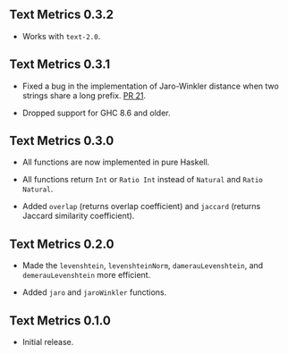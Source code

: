## Text Metrics 0.3.2

* Works with `text-2.0`.

## Text Metrics 0.3.1

* Fixed a bug in the implementation of Jaro-Winkler distance when two
  strings share a long prefix. [PR
  21](https://github.com/mrkkrp/text-metrics/pull/21).

* Dropped support for GHC 8.6 and older.

## Text Metrics 0.3.0

* All functions are now implemented in pure Haskell.

* All functions return `Int` or `Ratio Int` instead of `Natural` and `Ratio
  Natural`.

* Added `overlap` (returns overlap coefficient) and `jaccard` (returns
  Jaccard similarity coefficient).

## Text Metrics 0.2.0

* Made the `levenshtein`, `levenshteinNorm`, `damerauLevenshtein`, and
  `demerauLevenshtein` more efficient.

* Added `jaro` and `jaroWinkler` functions.

## Text Metrics 0.1.0

* Initial release.
